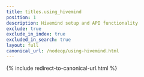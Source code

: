 ```yaml
---
title: titles.using_hivemind
position: 1
description: Hivemind setup and API functionality
exclude: true
exclude_in_index: true
excluded_in_search: true
layout: full
canonical_url: /nodeop/using-hivemind.html
---
```

{% include redirect-to-canonical-url.html %}
